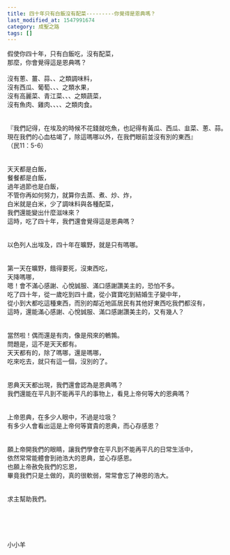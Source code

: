 ```yaml
---
title: 四十年只有白飯沒有配菜---------你覺得是恩典嗎？
last_modified_at: 1547991674
category: 成聖之路
tags: []
---
```


<p>假使你四十年，只有白飯吃，沒有配菜，<br/>那麼，你會覺得這是恩典嗎？<br/><br/><!--more-->沒有蔥、薑、蒜、、之類調味料，<br/>沒有西瓜、葡萄、、、之類水果，<br/>沒有高麗菜、青江菜、、、之類蔬菜，<br/>沒有魚肉、雞肉、、、、之類肉食。<br/><br/><br/>『我們記得，在埃及的時候不花錢就吃魚，也記得有黃瓜、西瓜、韭菜、蔥、蒜。<br/>現在我們的心血枯竭了，除這嗎哪以外，在我們眼前並沒有別的東西』<br/>（民11：5-6）<br/><br/><br/>天天都是白飯，<br/>餐餐都是白飯，<br/>過年過節也是白飯，<br/>不管你再如何努力，就算你去蒸、煮、炒、炸，<br/>白米就是白米，少了調味料與各種配菜，<br/>我們還能變出什麼滋味來？<br/>這時，吃了四十年，我們還會覺得這是恩典嗎？<br/><br/><br/>以色列人出埃及，四十年在曠野，就是只有嗎哪。<br/><br/><br/>第一天在曠野，餓得要死，沒東西吃，<br/>天降嗎哪，<br/>嗯！會不滿心感謝、心悅誠服、滿口感謝讚美主的，恐怕不多。<br/>吃了四十年，從一歲吃到四十歲，從小寶寶吃到結婚生子變中年，<br/>從小到大都吃這種東西，而別的鄰近地區居民有其他好東西吃我們都沒有，<br/>這時，還能滿心感謝、心悅誠服、滿口感謝讚美主的，又有幾人？<br/><br/><br/>當然啦！偶而還是有肉，像是飛來的鵪鶉。<br/>問題是，這不是天天都有。<br/>天天都有的，除了嗎哪，還是嗎哪，<br/>吃來吃去，就只有這一個，沒別的了。<br/><br/><br/>恩典天天都出現，我們還會認為是恩典嗎？<br/>我們還能在平凡到不能再平凡的事物上，看見上帝何等大的恩典嗎？<br/><br/><br/>上帝恩典，在多少人眼中，不過是垃圾？<br/>有多少人會看出這是上帝何等寶貴的恩典，而心存感恩？<br/><br/><br/>願上帝開我們的眼睛，讓我們學會在平凡到不能再平凡的日常生活中，<br/>依然常常能體會到祂浩大的恩典，並心存感恩。<br/>也願上帝赦免我們的忘恩，<br/>畢竟我們只是土做的，真的很軟弱，常常會忘了神恩的浩大。<br/><br/><br/>求主幫助我們。<br/><br/><br/><br/><br/><br/>小小羊<br/><br/><br/><br/><br/><br/><br/>
</p>